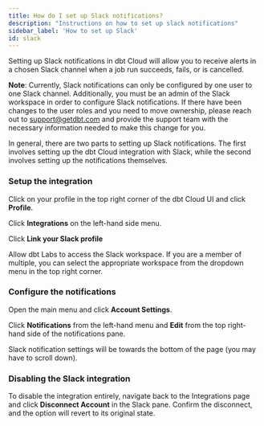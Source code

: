 ```yaml
---
title: How do I set up Slack notifications?
description: "Instructions on how to set up slack notifications"
sidebar_label: 'How to set up Slack'
id: slack
---
```


Setting up Slack notifications in dbt Cloud will allow you to receive alerts in a chosen Slack channel when a job run succeeds, fails, or is cancelled.

**Note**: Currently, Slack notifications can only be configured by one user to one Slack channel. Additionally, you must be an admin of the Slack workspace in order to configure Slack notifications. If there have been changes to the user roles and you need to move ownership, please reach out to support@getdbt.com and provide the support team with the necessary information needed to make this change for you.

In general, there are two parts to setting up Slack notifications. The first involves setting up the dbt Cloud integration with Slack, while the second involves setting up the notifications themselves.

### Setup the integration

Click on your profile in the top right corner of the dbt Cloud UI and click **Profile**.

Click **Integrations** on the left-hand side menu.

<Lightbox src="/img/docs/dbt-cloud/Navigate-to-integrations.png" title="Navigate to integrations"/>

Click **Link your Slack profile**

<Lightbox src="/img/docs/dbt-cloud/Link-your-Slack-Profile.png" title="Link your Slack profile"/>

Allow dbt Labs to access the Slack workspace. If you are a member of multiple, you can select the appropriate workspace from the dropdown menu in the top right corner.

<Lightbox src="/img/docs/dbt-cloud/Allow-dbt-to-access-slack.png" title="Allow dbt access to Slack"/>

### Configure the notifications

Open the main menu and click **Account Settings**.

Click **Notifications** from the left-hand menu and **Edit** from the top right-hand side of the notifications pane.

<Lightbox src="/img/docs/dbt-cloud/Navigate-to-notifications.png" title="Navigate to notifications"/>

Slack notification settings will be towards the bottom of the page (you may have to scroll down).

<Lightbox src="img/docs/dbt-cloud/Configure-Slack-notifications.png" title="Configure Slack notifications"/>

### Disabling the Slack integration

To disable the integration entirely, navigate back to the Integrations page and click **Disconnect Account** in the Slack pane. Confirm the disconnect, and the option will revert to its original state.

